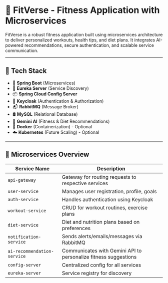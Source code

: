 # 💪 FitVerse - Fitness Application with Microservices

FitVerse is a robust fitness application built using microservices architecture to deliver personalized workouts, health tips, and diet plans. It integrates AI-powered recommendations, secure authentication, and scalable service communication.

---

## 🚀 Tech Stack

- 🔧 **Spring Boot** (Microservices)
- 🧭 **Eureka Server** (Service Discovery)
- 📦 **Spring Cloud Config Server**
- 🔐 **Keycloak** (Authentication & Authorization)
- 📬 **RabbitMQ** (Message Broker)
- 🛢️ **MySQL** (Relational Database)
- 🤖 **Gemini AI** (Fitness & Diet Recommendations)
- 🐳 **Docker** (Containerization) - Optional
- ☁️ **Kubernetes** (Future Scaling) - Optional

---

## 🧩 Microservices Overview

| Service Name         | Description |
|----------------------|-------------|
| `api-gateway`        | Gateway for routing requests to respective services |
| `user-service`       | Manages user registration, profile, goals |
| `auth-service`       | Handles authentication using Keycloak |
| `workout-service`    | CRUD for workout routines, exercise plans |
| `diet-service`       | Diet and nutrition plans based on preferences |
| `notification-service` | Sends alerts/emails/messages via RabbitMQ |
| `ai-recommendation-service` | Communicates with Gemini API to personalize fitness suggestions |
| `config-server`      | Centralized config for all services |
| `eureka-server`      | Service registry for discovery |


